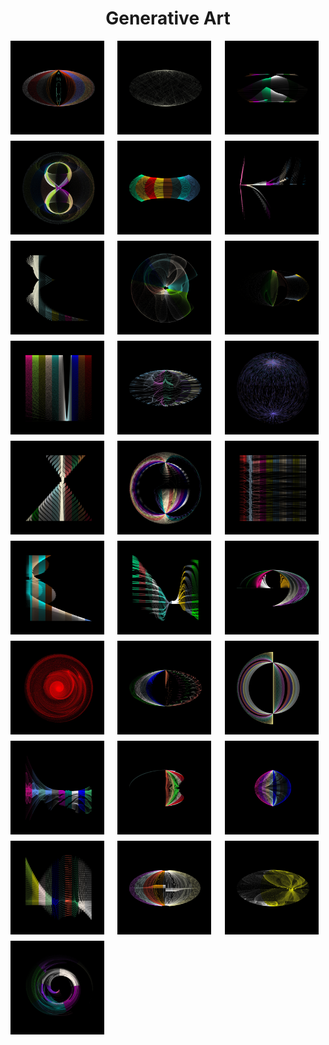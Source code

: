 
<h1 align='center'>Generative Art</h1>
<div style="display: grid; grid-template-columns: repeat(auto-fit, minmax(150px, 1fr)); gap: 10px;" align="center">
  <img src="output/images/99673920-7a16-4e30-aced-09d7d94e14fb.webp" alt="99673920-7a16-4e30-aced-09d7d94e14fb.webp" width="150">
  <img src="output/images/1154c05f-bb47-4ec1-b532-821886d5c242.webp" alt="1154c05f-bb47-4ec1-b532-821886d5c242.webp" width="150">
  <img src="output/images/c22d0b7c-a774-49fe-a6a0-76b0dd77b544.webp" alt="c22d0b7c-a774-49fe-a6a0-76b0dd77b544.webp" width="150">
  <img src="output/images/b8acd087-6a5e-4d91-baf5-873b1c27803d.webp" alt="b8acd087-6a5e-4d91-baf5-873b1c27803d.webp" width="150">
  <img src="output/images/f57d9974-a00c-474d-988e-9fc62e682c37.webp" alt="f57d9974-a00c-474d-988e-9fc62e682c37.webp" width="150">
  <img src="output/images/9b0bc22b-faea-4e59-b03d-1fb9e63aa9d9.webp" alt="9b0bc22b-faea-4e59-b03d-1fb9e63aa9d9.webp" width="150">
  <img src="output/images/97f1b4d4-925d-4d46-9b5c-0892c565d289.webp" alt="97f1b4d4-925d-4d46-9b5c-0892c565d289.webp" width="150">
  <img src="output/images/d9606b65-055a-4e35-808a-576f10af1463.webp" alt="d9606b65-055a-4e35-808a-576f10af1463.webp" width="150">
  <img src="output/images/2cc3a0a8-49c3-4bb6-8343-15378f858a18.webp" alt="2cc3a0a8-49c3-4bb6-8343-15378f858a18.webp" width="150">
  <img src="output/images/4c47b4ea-9eed-47ad-93e8-ea9b3b68c572.webp" alt="4c47b4ea-9eed-47ad-93e8-ea9b3b68c572.webp" width="150">
  <img src="output/images/d65b8584-1b9f-4db6-8103-dcaeb7cf092f.webp" alt="d65b8584-1b9f-4db6-8103-dcaeb7cf092f.webp" width="150">
  <img src="output/images/246dccf5-f9ac-441d-b14e-3b6b561ec984.webp" alt="246dccf5-f9ac-441d-b14e-3b6b561ec984.webp" width="150">
  <img src="output/images/769f1315-c4fd-4aa9-8ee6-6110c60671cc.webp" alt="769f1315-c4fd-4aa9-8ee6-6110c60671cc.webp" width="150">
  <img src="output/images/f8121acf-e1db-4d84-a9e0-9f459d9789b2.webp" alt="f8121acf-e1db-4d84-a9e0-9f459d9789b2.webp" width="150">
  <img src="output/images/d0b03258-fb64-4388-b1a8-03da844671e9.webp" alt="d0b03258-fb64-4388-b1a8-03da844671e9.webp" width="150">
  <img src="output/images/eaef9781-1f78-431b-a96b-a08b805d1ac2.webp" alt="eaef9781-1f78-431b-a96b-a08b805d1ac2.webp" width="150">
  <img src="output/images/7203ae30-1435-458a-b2cd-c5288cb0faea.webp" alt="7203ae30-1435-458a-b2cd-c5288cb0faea.webp" width="150">
  <img src="output/images/159e8088-61d0-4d11-83e1-2741e2b940be.webp" alt="159e8088-61d0-4d11-83e1-2741e2b940be.webp" width="150">
  <img src="output/images/ee334dd8-64e8-420c-9317-27223a927002.webp" alt="ee334dd8-64e8-420c-9317-27223a927002.webp" width="150">
  <img src="output/images/7d21b196-dcea-446e-80d7-7fd5fb060d82.webp" alt="7d21b196-dcea-446e-80d7-7fd5fb060d82.webp" width="150">
  <img src="output/images/b918b93b-f73f-4c0a-a048-4377b954558d.webp" alt="b918b93b-f73f-4c0a-a048-4377b954558d.webp" width="150">
  <img src="output/images/8bed1b8d-6f94-40e3-bd74-193af3bd9fdc.webp" alt="8bed1b8d-6f94-40e3-bd74-193af3bd9fdc.webp" width="150">
  <img src="output/images/281ccef6-bd1f-4b65-8273-68de35b26010.webp" alt="281ccef6-bd1f-4b65-8273-68de35b26010.webp" width="150">
  <img src="output/images/24deb163-df36-467a-affd-8856088b0966.webp" alt="24deb163-df36-467a-affd-8856088b0966.webp" width="150">
  <img src="output/images/9e35c7d3-06a5-4e52-8712-33f245d58def.webp" alt="9e35c7d3-06a5-4e52-8712-33f245d58def.webp" width="150">
  <img src="output/images/a6a647ea-71c4-4c5b-b0c7-2e8a75f399b7.webp" alt="a6a647ea-71c4-4c5b-b0c7-2e8a75f399b7.webp" width="150">
  <img src="output/images/cbb4a94b-83d9-4922-b764-45b1bb7cafbf.webp" alt="cbb4a94b-83d9-4922-b764-45b1bb7cafbf.webp" width="150">
  <img src="output/images/badda518-7a9e-4042-bd51-5a9361c5fca9.webp" alt="badda518-7a9e-4042-bd51-5a9361c5fca9.webp" width="150">
</div>
